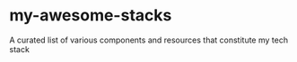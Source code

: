 # my-awesome-stacks
A curated list of various components and resources that constitute my tech stack
